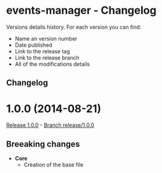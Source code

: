 events-manager - Changelog
=========

Versions details history. For each version you can find:
* Name an version number
* Date published
* Link to the release tag
* Link to the release branch
* All of the modifications details

Changelog
---------

<a name="1.0.0"></a>
# 1.0.0 (2014-08-21)

[Release 1.0.0](https://github.com/XavierBoubert/events-manager/releases/tag/1.0.0) - [Branch release/1.0.0](https://github.com/XavierBoubert/events-manager/tree/1.0.0)

## Breeaking changes

- **Core**
  - Creation of the base file